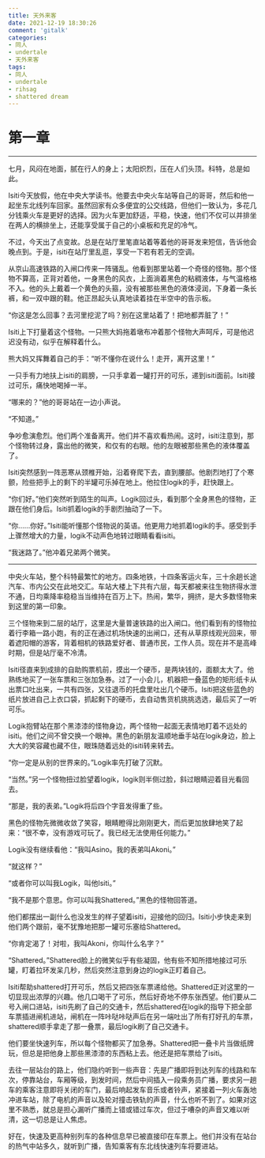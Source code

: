 ```yaml
---
title: 天外来客
date: 2021-12-19 18:30:26
comment: 'gitalk'
categories:
- 同人
- undertale
- 天外来客
tags: 
- 同人
- undertale
- rihsag
- shattered dream
---
```


# 第一章
---

七月，风闷在地面，腻在行人的身上；太阳炽烈，压在人们头顶。科特，总是如此。

Isiti今天放假，他在中央大学读书。他要去中央火车站等自己的哥哥，然后和他一起坐东北线列车回家。虽然回家有众多便宜的公交线路，但他们一致认为，多花几分钱乘火车是更好的选择。因为火车更加舒适，平稳，快速，他们不仅可以并排坐在两人的横排坐上，还能享受属于自己的小桌板和充足的冷气。

不过，今天出了点变故。总是在站厅里笔直站着等着他的哥哥发来短信，告诉他会晚点到。于是，isiti在站厅里乱逛，享受一下若有若无的空调。

从京山高速铁路的入闸口传来一阵骚乱。他看到那里站着一个奇怪的怪物。那个怪物不算高，正背对着他，一身黑色的风衣，上面淌着黑色的粘稠液体，与气温格格不入。他的头上戴着一个黄色的头箍，没有被那些黑色的液体浸润，下身着一条长裤，和一双中跟的鞋。他正昂起头认真地读着挂在半空中的告示板。

“你这是怎么回事？去河里挖泥了吗？别在这里站着了！把地都弄脏了！”

Isiti上下打量着这个怪物。一只熊大妈拖着墩布冲着那个怪物大声呵斥，可是他迟迟没有动，似乎在解释着什么。

熊大妈又挥舞着自己的手：“听不懂你在说什么！走开，离开这里！”

一只手有力地扶上isiti的肩膀，一只手拿着一罐打开的可乐，递到isiti面前。Isiti接过可乐，痛快地喝掉一半。

“哪来的？”他的哥哥站在一边小声说。

“不知道。”

争吵愈演愈烈。他们两个准备离开。他们并不喜欢看热闹。这时，isiti注意到，那个怪物转过身，露出他的微笑，和仅有的右眼。他的左眼被那些黑色的液体覆盖了。

Isiti突然感到一阵恶寒从颈椎开始，沿着脊爬下去，直到腰部。他剧烈地打了个寒颤，险些把手上的剩下的半罐可乐掉在地上。他拉住logik的手，赶快跟上。

“你们好。”他们突然听到陌生的叫声。Logik回过头，看到那个全身黑色的怪物，正跟在他们身后。Isiti抓着logik的手剧烈抽动了一下。

“你……你好。”Isiti能听懂那个怪物说的英语。他更用力地抓着logik的手。感受到手上骤然增大的力量，logik不动声色地转过眼睛看看isiti。

“我迷路了。”他冲着兄弟两个微笑。

---
中央火车站，整个科特最繁忙的地方。四条地铁，十四条客运火车，三十余趟长途汽车、市内公交在此地交汇。车站大楼上下共有六层，每天都被来往生物挤得水泄不通，日均乘降率稳稳当当维持在百万上下。热闹，繁华，拥挤，是大多数怪物来到这里的第一印象。

三个怪物来到二层的站厅，这里是大量普速铁路的出入闸口。他们看到有的怪物拉着行李箱一路小跑，有的正在通过机场快速的出闸口，还有从草原线观光回来，带着遮阳帽的游客，背着相机的铁路爱好者、普通市民，工作人员。现在并不是高峰时期，但是站厅毫不冷清。

Isiti径直来到成排的自助购票机前，摸出一个硬币，是两块钱的，面额太大了。他熟练地买了一张车票和三张加急券。过了一小会儿，机器把一叠蓝色的矩形纸卡从出票口吐出来，一共有四张，又往退币的托盘里吐出几个硬币。Isiti把这些蓝色的纸片放进自己上衣口袋，抓起剩下的硬币，去自动售货机挑挑选选，最后买了一听可乐。

Logik抱臂站在那个黑漆漆的怪物身边，两个怪物一起面无表情地盯着不远处的isiti。他们之间不曾交换一个眼神。黑色的新朋友温顺地垂手站在logik身边，脸上大大的笑容藏也藏不住，眼珠随着远处的isiti转来转去。

“你一定是从别的世界来的。”Logik率先打破了沉默。

“当然。”另一个怪物扭过脸望着logik，logik则半侧过脸，斜过眼睛迎着目光看回去。

“那是，我的表弟。”Logik将后四个字音发得重了些。

黑色的怪物先微微收敛了笑容，眼睛瞪得比刚刚更大，而后更加放肆地笑了起来：“很不幸，没有游戏可玩了。我已经无法使用任何能力。”

Logik没有继续看他：“我叫Asino。我的表弟叫Akoni。”

“就这样？”

“或者你可以叫我Logik，叫他Isiti。”

“我不是那个意思。你可以叫我Shattered。”黑色的怪物回答道。

他们都摆出一副什么也没发生的样子望着isiti，迎接他的回归。Isiti小步快走来到他们两个跟前，毫不犹豫地把那一罐可乐塞给Shattered。

“你肯定渴了！对啦，我叫Akoni，你叫什么名字？”

“Shattered。”Shattered脸上的微笑似乎有些凝固，他有些不知所措地接过可乐罐，盯着拉环发呆几秒，然后突然注意到身边的logik正盯着自己。

Isiti帮助shattered打开可乐，然后又把四张车票递给他。Shattered正对这里的一切显现出浓厚的兴趣。他几口喝干了可乐，然后好奇地不停东张西望。他们要从二号入闸口进站，isiti先刷了自己的交通卡，然后shattered在logik的指导下把全部车票插进闸机进站，闸机在一阵咔哒咔哒声后在另一端吐出了所有打好孔的车票，shattered顺手拿走了那一叠票，最后logik刷了自己交通卡。

他们要坐快速列车，所以每个怪物都买了加急券。Shattered把一叠卡片当做纸牌玩，但总是把他身上那些黑漆漆的东西粘上去。他还是把车票给了isiti。

去往一层站台的路上，他们隐约听到一些声音：先是广播即将到达列车的线路和车次，停靠站台，车厢等级，到发时间，然后中间插入一段乘务员广播，要求另一趟车的乘客注意即将关闭的车门，最后响起发车音乐或者铃声，紧接着一列火车轰地冲进车站，除了电机的声音以及轮对撞击铁轨的声音，什么也听不到了。如果对这里不熟悉，就总是担心漏听广播而上错或错过车次，但过于嘈杂的声音又难以听清，这一切总是让人焦虑。

好在，快速及更高种别列车的各种信息早已被直接印在车票上。他们并没有在站台的热气中站多久，就听到广播，告知乘客有东北线快速列车将要进站。
